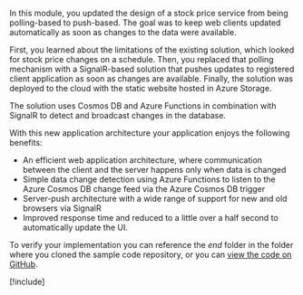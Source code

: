 In this module, you updated the design of a stock price service from being polling-based to push-based. The goal was to keep web clients updated automatically as soon as changes to the data were available. 

First, you learned about the limitations of the existing solution, which looked for stock price changes on a schedule. Then, you replaced that polling mechanism  with a SignalR-based solution that pushes updates to registered client application as soon as changes are available. Finally, the solution was deployed to the cloud with the static website hosted in Azure Storage. 

The solution uses Cosmos DB and Azure Functions in combination with SignalR to detect and broadcast changes in the database.

With this new application architecture your application enjoys the following benefits:

- An efficient web application architecture, where communication between the client and the server happens only when data is changed
- Simple data change detection using Azure Functions to listen to the Azure Cosmos DB change feed via the Azure Cosmos DB trigger
- Server-push architecture with a wide range of support for new and old browsers via SignalR
- Improved response time and reduced to a little over a half second to automatically update the UI.

To verify your implementation you can reference the *end* folder in the folder where you cloned the sample code repository, or you can [view the code on GitHub](https://github.com/MicrosoftDocs/mslearn-advocates.azure-functions-and-signalr/tree/master/end).

<!-- Cleanup sandbox -->
[!include[](../../../includes/azure-sandbox-cleanup.md)]